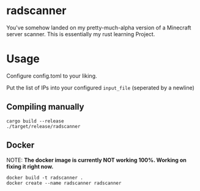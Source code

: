 # radscanner

You've somehow landed on my pretty-much-alpha version of a Minecraft server scanner.
This is essentially my rust learning Project.

# Usage
Configure config.toml to your liking.

Put the list of IPs into your configured `input_file` (seperated by a newline)

## Compiling manually
```
cargo build --release
./target/release/radscanner
```
## Docker
NOTE: **The docker image is currently NOT working 100%. Working on fixing it right now.**
```
docker build -t radscanner .
docker create --name radscanner radscanner
```
